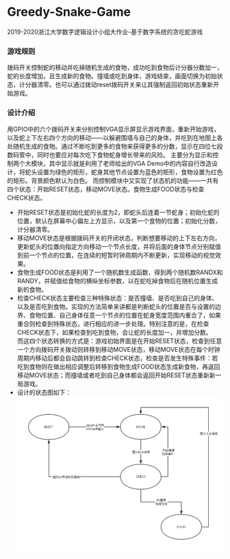 # Greedy-Snake-Game
2019-2020浙江大学数字逻辑设计小组大作业-基于数字系统的贪吃蛇游戏  
### 游戏规则
拨码开关控制蛇的移动并吃掉随机生成的食物，成功吃到食物后计分器分数加一，蛇的长度增加，且生成新的食物。撞墙或吃到身体，游戏结束，画面切换为初始状态，计分器清零。也可以通过拨动reset拨码开关来让其强制返回初始状态重新开始游戏。  
### 设计介绍
用GPIO中的六个拨码开关来分别控制VGA显示屏显示游戏界面，重新开始游戏，以及蛇上下左右四个方向的移动——以躲避围墙与自己的身体，并吃到在地图上各处随机生成的食物。通过不断吃到更多的食物来获得更多的分数，显示在四位七段数码管中，同时也要应对每次吃下食物蛇身增长带来的风险。 
主要分为显示和控制两个大模块，其中显示就是利用了老师给出的VGA Demo中的内容自行改造设计，将蛇头设置为绿色的矩形，蛇身其他节点设置为蓝色的矩形，食物设置为红色的矩形。背景颜色默认为白色。
而控制模块中又实现了状态机的功能——一共有四个状态：开始RESET状态，移动MOVE状态。食物生成FOOD状态与检查CHECK状态。  
* 开始RESET状态是初始化蛇的长度为2，即蛇头后连着一节蛇身；初始化蛇的位置，默认在屏幕中心偏左上方显示，以及第一个食物的位置；初始化分数，计分器清零。  
* 移动MOVE状态是根据拨码开关的开闭状态，判断想要移动的上下左右方向，更新蛇头的位置向指定方向移动一个节点长度，并将后面的身体节点分别赋值到前一个节点的位置，在连续的短暂时钟周期内不断更新，实现移动的视觉效果。  
* 食物生成FOOD状态是利用了一个随机数生成函数，得到两个随机数RANDX和RANDY，并赋值给食物的横纵坐标参数，以在蛇吃掉食物后在随机位置生成新的食物。  
* 检查CHECK状态主要检查三种特殊状态：是否撞墙、是否吃到自己的身体、以及是否吃到食物。实现的方法简单来讲都是判断蛇头的位置是否与设置的边界、食物位置、自己身体任意一个节点的位置在蛇身宽度范围内重合了，如果重合则检查到特殊状态，进行相应的进一步处理。特别注意的是，在检查CHECK状态下，如果检查到吃到食物，会让蛇的长度加一，并增加分数。  
而这四个状态转换的方式是：游戏初始界面是在开始RESET状态，检查到任意一个方向拨码开关拨动则转移到移动MOVE状态，移动MOVE状态在每个时钟周期内移动后都会自动跳转到检查CHECK状态，检查是否发生特殊事件：若吃到食物则在做出相应调整后转移到食物生成FOOD状态生成新食物，再返回移动MOVE状态；而撞墙或者吃到自己身体都会返回开始RESET状态重新新一局游戏。  
* 设计的状态图如下：  
![img](贪吃蛇状态图.png)
